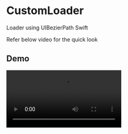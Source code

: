 # CustomLoader
Loader using UIBezierPath Swift


Refer below video for the quick look

## Demo
![alt tag](https://raw.githubusercontent.com/SaurabhBisht/CustomLoader/blob/master/Video.mov)
